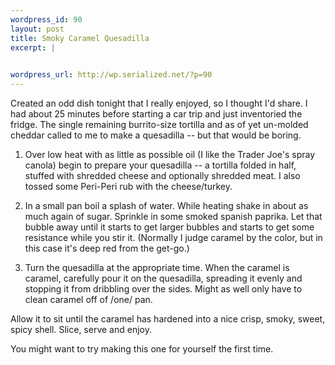 ```yaml
--- 
wordpress_id: 90
layout: post
title: Smoky Caramel Quesadilla
excerpt: |
  

wordpress_url: http://wp.serialized.net/?p=90
---
```

Created an odd dish tonight that I really enjoyed, so I thought I'd share. I had about 25 minutes before starting a car trip and just inventoried the fridge. The single remaining burrito-size tortilla and as of yet un-molded cheddar called to me to make a quesadilla -- but that would be boring.

1) Over low heat with as little as possible oil (I like the Trader Joe's spray canola) begin to prepare your quesadilla -- a tortilla folded in half, stuffed with shredded cheese and optionally shredded meat. I also tossed some Peri-Peri rub with the cheese/turkey.

2) In a small pan boil a splash of water. While heating shake in about as much again of sugar. Sprinkle in some smoked spanish paprika. Let that bubble away until it starts to get larger bubbles and starts to get some resistance while you stir it. (Normally I judge caramel by the color, but in this case it's deep red from the get-go.)

3) Turn the quesadilla at the appropriate time. When the caramel is caramel, carefully pour it on the quesadilla, spreading it evenly and stopping it from dribbling over the sides. Might as well only have to clean caramel off of /one/ pan.

Allow it to sit until the caramel has hardened into a nice crisp, smoky, sweet, spicy shell. Slice, serve and enjoy.

You might want to try making this one for yourself the first time.
